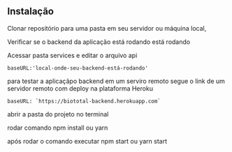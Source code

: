 ## Instalação

Clonar repositório para uma pasta em seu servidor ou máquina local,

Verificar se o backend da aplicação está rodando está rodando

Acessar pasta services e editar o arquivo api

```
baseURL:'local-onde-seu-backend-está-rodando'
```

para testar a aplicaçãpo backend em um serviro remoto
segue o link de um servidor remoto com deploy na plataforma Heroku

```
baseURL: `https://biototal-backend.herokuapp.com`
```

abrir a pasta do projeto no terminal

rodar comando npm install ou yarn

após rodar o comando executar npm start ou yarn start
